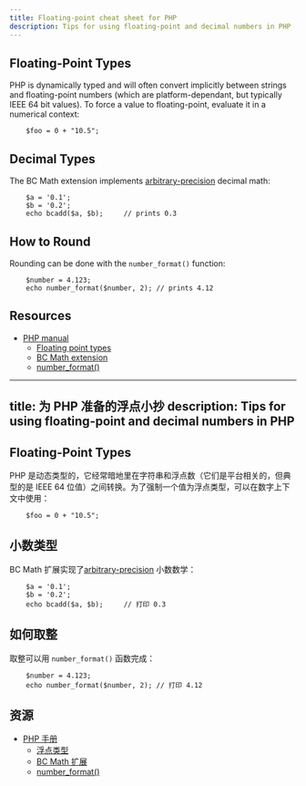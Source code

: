```yaml
--- 
title: Floating-point cheat sheet for PHP
description: Tips for using floating-point and decimal numbers in PHP
--- 
```


Floating-Point Types
--------
PHP is dynamically typed and will often convert implicitly between strings and floating-point numbers (which are platform-dependant, but typically IEEE 64 bit values). To force a value to floating-point, evaluate it in a numerical context:

		$foo = 0 + "10.5"; 


Decimal Types
-------------
The BC Math extension implements [arbitrary-precision](/formats/exact/) decimal math:

		$a = '0.1';
		$b = '0.2';
		echo bcadd($a, $b);     // prints 0.3

How to Round
------------
Rounding can be done with the `number_format()` function:

		$number = 4.123;
		echo number_format($number, 2); // prints 4.12


Resources 
---------
* [PHP manual](http://www.php.net/manual/en/index.php)
   * [Floating point types](http://www.php.net/manual/en/language.types.float.php)
   * [BC Math extension](http://php.net/manual/en/ref.bc.php)
   * [number_format()](http://php.net/manual/en/function.number-format.php)




--- 
title: 为 PHP 准备的浮点小抄
description: Tips for using floating-point and decimal numbers in PHP
--- 

Floating-Point Types
--------
PHP 是动态类型的，它经常暗地里在字符串和浮点数（它们是平台相关的，但典型的是 IEEE 64 位值）之间转换。为了强制一个值为浮点类型，可以在数字上下文中使用：

		$foo = 0 + "10.5"; 


小数类型
-------------
BC Math 扩展实现了[arbitrary-precision](/formats/exact/) 小数数学：

		$a = '0.1';
		$b = '0.2';
		echo bcadd($a, $b);     // 打印 0.3

如何取整
------------
取整可以用 `number_format()` 函数完成：

		$number = 4.123;
		echo number_format($number, 2); // 打印 4.12


资源
---------
* [PHP 手册](http://www.php.net/manual/en/index.php)
   * [浮点类型](http://www.php.net/manual/en/language.types.float.php)
   * [BC Math 扩展](http://php.net/manual/en/ref.bc.php)
   * [number_format()](http://php.net/manual/en/function.number-format.php)

